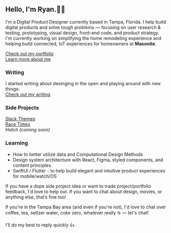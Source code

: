 ## Hello, I'm Ryan.✌🏼

I'm a Digital Product Designer currently based in Tampa, Florida. I help build digital products and solve tough problems — focusing on user research & testing, prototyping, visual design, front-end code, and product strategy. I'm currently working on simplifying the home remodeling experience and helping build connected, IoT experiences for homeowners at **Masonite**.

[Check out my portfolio](https://ryanparag.com)  
[Learn more about me](https://ryanparag.com/about)

### Writing
I started writing about desinging in the open and playing around with new things:  
[Check out my writing](https://notes.ryanparag.com)

### Side Projects
[Slack Themes](https://slack-themes.now.sh)  
[Race Times](http://grapalab.com/f1-race-times/)  
_Hatch (coming soon)_

### Learning
- How to better utilize data and Computational Design Methods
- Design system architecture with React, Figma, styled components, and content principles
- SwiftUI / Flutter - to help build elegant and intuitive product experiences for mobile/watch/OS

If you have a dope side project idea or want to trade project/portfolio feedback, I'd love to help out. If you want to chat about design, movies, or anything else, that’s fine too!

If you're in the Tampa Bay area (and even if you're not), I'd love to chat over coffee, tea, seltzer water, coke zero, whatever really ☕️ — let's chat!

I'll do my best to reply quickly 👍.
